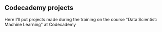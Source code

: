 ## Codecademy projects

Here I'll put projects made during the training on the course "Data Scientist: Machine Learning" at Codecademy
